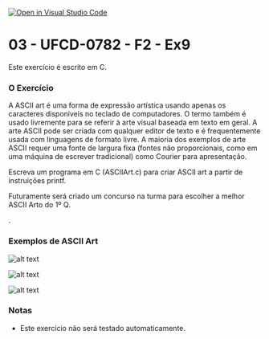 [![Open in Visual Studio Code](https://classroom.github.com/assets/open-in-vscode-c66648af7eb3fe8bc4f294546bfd86ef473780cde1dea487d3c4ff354943c9ae.svg)](https://classroom.github.com/online_ide?assignment_repo_id=9832400&assignment_repo_type=AssignmentRepo)
# 03 - UFCD-0782 - F2 - Ex9
Este exercício é escrito em C.

### O Exercício
A ASCII art é uma forma de expressão artística usando apenas os caracteres disponíveis no teclado de computadores. O termo também é usado livremente para se referir à arte visual baseada em texto em geral. A arte ASCII pode ser criada com qualquer editor de texto e é frequentemente usada com linguagens de formato livre. A maioria dos exemplos de arte ASCII requer uma fonte de largura fixa (fontes não proporcionais, como em uma máquina de escrever tradicional) como Courier para apresentação.  


Escreva um programa em C (ASCIIArt.c) para criar ASCII art a partir de instruições printf.  

Futuramente será criado um concurso na turma para escolher a melhor ASCII Arto do 1º Q.


.
### Exemplos de ASCII Art  

![alt text](https://encrypted-tbn0.gstatic.com/images?q=tbn:ANd9GcS8GuNsqL2iBoLg7W4FOfYTsCUMIZonOuzqq9yn4sAUsbOUtedlEa98DqWxEHm-OjDSP-c&usqp=CAU)  

![alt text](https://uploads.spiritfanfiction.com/historias/capas/201811/sei-la-14950203-231120181036.jpg)  

![alt text](https://html-online.com/articles/wp-content/uploads/2021/08/small-text-art.jpg)


### Notas
- Este exercício não será testado automaticamente.

